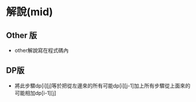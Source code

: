 # 解說(mid)


## Other 版
* other解說寫在程式碼內
## DP版

* 將此步驟dp[i][j]等於把從左邊來的所有可能dp[i][j-1]加上所有步驟從上面來的可能相加dp[i-1][j]